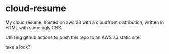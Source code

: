 # cloud-resume
My cloud resume, hosted on aws S3 with a cloudfront distribution, written in HTML with some ugly CSS. 

Utilizing github actions to push this repo to an AWS s3 static site!

take a look?